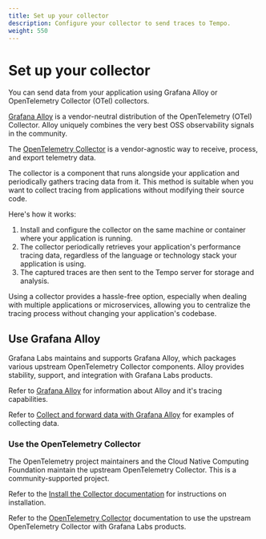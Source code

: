 ```yaml
---
title: Set up your collector
description: Configure your collector to send traces to Tempo.
weight: 550
---
```


# Set up your collector

You can send data from your application using Grafana Alloy or OpenTelemetry Collector (OTel) collectors.

[Grafana Alloy](https://grafana.com/docs/alloy/latest/) is a vendor-neutral distribution of the OpenTelemetry (OTel) Collector.
Alloy uniquely combines the very best OSS observability signals in the community.

The [OpenTelemetry Collector](https://opentelemetry.io/docs/collector/) is a vendor-agnostic way to receive, process, and export telemetry data.

The collector is a component that runs alongside your application and periodically gathers tracing data from it.
This method is suitable when you want to collect tracing from applications without modifying their source code.

Here's how it works:

1. Install and configure the collector on the same machine or container where your application is running.
2. The collector periodically retrieves your application's performance tracing data, regardless of the language or technology stack your application is using.
3. The captured traces are then sent to the Tempo server for storage and analysis.

Using a collector provides a hassle-free option, especially when dealing with multiple applications or microservices, allowing you to centralize the tracing process without changing your application's codebase.

## Use Grafana Alloy

Grafana Labs maintains and supports Grafana Alloy, which packages various upstream OpenTelemetry Collector components. Alloy provides stability, support, and integration with Grafana Labs products.

Refer to [Grafana Alloy](/docs/tempo<TEMPO_VERSION>setup-up-for-tracing/setup-up-collector/grafana-alloy) for information about Alloy and it's tracing capabilities.

Refer to [Collect and forward data with Grafana Alloy](https://grafana.com/docs/alloy/<ALLOY_VERSION>/collect/) for examples of collecting data.

### Use the OpenTelemetry Collector

The OpenTelemetry project maintainers and the Cloud Native Computing Foundation maintain the upstream OpenTelemetry Collector. This is a community-supported project.

Refer to the [Install the Collector documentation](https://opentelemetry.io/docs/collector/installation/) for instructions on installation.

Refer to the [OpenTelemetry Collector](https://github.com/grafana/opentelemetry-docs/blob/main/docs/sources/collector/opentelemetry-collector) documentation to use the upstream OpenTelemetry Collector with Grafana Labs products.
